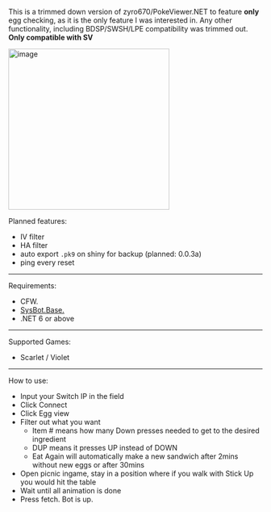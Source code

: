This is a trimmed down version of zyro670/PokeViewer.NET to feature **only** egg checking, as it is the only feature I was interested in. Any other functionality, including BDSP/SWSH/LPE compatibility was trimmed out. **Only compatible with SV**

<img width="319" alt="image" src="https://user-images.githubusercontent.com/15164001/215330433-b6b1c0bc-9ad2-4a75-bbde-7396f1f12db8.png">

Planned features:
* IV filter
* HA filter
* auto export `.pk9` on shiny for backup (planned: 0.0.3a)
* ping every reset

-----

Requirements:
- CFW.
- [SysBot.Base.](https://github.com/Koi-3088/sys-usb-botbase)
- .NET 6 or above

-----

Supported Games:
- Scarlet / Violet

-----

How to use:
- Input your Switch IP in the field
- Click Connect
- Click Egg view
- Filter out what you want
    - Item # means how many Down presses needed to get to the desired ingredient
    - DUP means it presses UP instead of DOWN
    - Eat Again will automatically make a new sandwich after 2mins without new eggs or after 30mins
- Open picnic ingame, stay in a position where if you walk with Stick Up you would hit the table
- Wait until all animation is done
- Press fetch. Bot is up.
